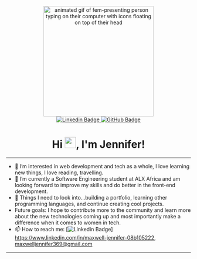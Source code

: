 <div id="header" align="center">
<img src="https://media.giphy.com/media/L1R1tvI9svkIWwpVYr/giphy.gif" alt="animated gif of fem-presenting person typing on their computer with icons floating on top of their head" width="300"/>
<div id="badges">
<a href="https://www.linkedin.com/in/maxwell-jennifer-08b105222" target="_blank">
<img src="https://img.shields.io/badge/LinkedIn-blue?logo=linkedin&logoColor=white" alt="Linkedin Badge" />
</a> 
 <a href="https://github.com/CBID2?tab=followers"><img src="https://img.shields.io/github/followers/CBID2?label=Followers&style=social" alt="GitHub Badge"></a>
</div> 
 <img src="https://komarev.com/ghpvc/?username=cbid2&style=flat-square&color=blue" alt=""/>
 <h1 align="center">Hi <img src="https://raw.githubusercontent.com/MartinHeinz/MartinHeinz/master/wave.gif" width="30px">, I'm Jennifer!</h1>
 </div> 
 
 ---
- 👀 I’m interested in web development and tech as a whole, I love learning new things, I love reading, travelling.
- 🌱 I’m currently a Software Engineering student at ALX Africa and am looking forward to improve my skills and do better in the front-end development.
-  🤔 Things I need to look into...building a portfolio, learning other programming languages, and continue creating cool projects. 
- Future goals: I hope to contribute more to the community and learn more about the new technologies coming up and most importantly make a difference when it comes to women in tech.  
- 📫 How to reach me: [![Linkedin Badge](https://img.shields.io/badge/-LinkedIn-blue?style=flat&logo=Linkedin&logoColor=white)] https://www.linkedin.com/in/maxwell-jennifer-08b105222, maxwelljennifer369@gmail.com

---
<!---
Jennie-ace/Jennie-ace is a ✨ special ✨ repository because its `README.md` (this file) appears on your GitHub profile.
You can click the Preview link to take a look at your changes.
--->
